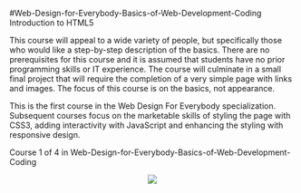 #Web-Design-for-Everybody-Basics-of-Web-Development-Coding 
Introduction to HTML5

This course will appeal to a wide variety of people, but specifically those who would like a step-by-step description of the basics. There are no prerequisites for this course and it is assumed that students have no prior programming skills or IT experience. The course will culminate in a small final project that will require the completion of a very simple page with links and images. The focus of this course is on the basics, not appearance. 

This is the first course in the Web Design For Everybody specialization. Subsequent courses focus on the marketable skills of styling the page with CSS3, adding interactivity with JavaScript and enhancing the styling with responsive design.

Course 1 of 4 in Web-Design-for-Everybody-Basics-of-Web-Development-Coding

<p align="center">
<img src="https://user-images.githubusercontent.com/47467891/179124439-ba8b8737-b407-4879-b5ba-3d5fa6956764.png">
</p>
